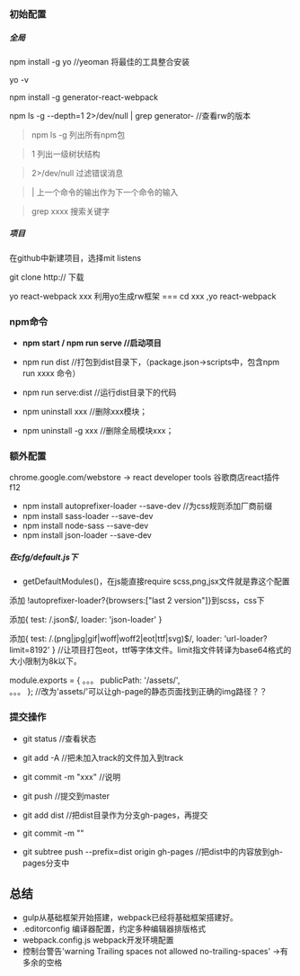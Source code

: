 ### 初始配置
##### 全局
npm install -g yo	//yeoman 将最佳的工具整合安装

yo -v

npm install -g generator-react-webpack

npm ls -g --depth=1 2>/dev/null | grep generator-	//查看rw的版本
> npm ls -g	列出所有npm包

> 1  	列出一级树状结构

> 2>/dev/null	过滤错误消息

> | 	上一个命令的输出作为下一个命令的输入

> grep xxxx 搜索关键字

##### 项目
在github中新建项目，选择mit listens

git clone http://	下载

yo react-webpack xxx  利用yo生成rw框架  === cd xxx  ,yo react-webpack 


### npm命令
* __npm start / npm run serve //启动项目__
* npm run dist 	//打包到dist目录下，（package.json->scripts中，包含npm run xxxx 命令）
* npm run serve:dist	//运行dist目录下的代码

* npm uninstall xxx	//删除xxx模块； 
* npm uninstall -g xxx	//删除全局模块xxx；

### 额外配置
chrome.google.com/webstore   -> react developer tools	谷歌商店react插件 f12


* npm install autoprefixer-loader --save-dev	//为css规则添加厂商前缀
* npm install sass-loader --save-dev
* npm install node-sass --save-dev
* npm install json-loader --save-dev

##### 在cfg/default.js下
* getDefaultModules()，在js能直接require  scss,png,jsx文件就是靠这个配置

添加 !autoprefixer-loader?{browsers:["last 2 version"]}到scss，css下

添加{
        test: /\.json$/,
        loader: 'json-loader'
      }

添加{
        test: /\.(png|jpg|gif|woff|woff2|eot|ttf|svg)$/,
        loader: 'url-loader?limit=8192'
      }
//让项目打包eot，ttf等字体文件。limit指文件转译为base64格式的大小限制为8k以下。

module.exports = {
  。。。
  publicPath: '/assets/',	
  。。。
};
//改为'assets/'可以让gh-page的静态页面找到正确的img路径？？


### 提交操作
* git status	//查看状态

* git add -A	//把未加入track的文件加入到track
* git commit -m "xxx"  //说明
* git push //提交到master

* git add dist	//把dist目录作为分支gh-pages，再提交
* git commit -m ""
* git subtree push --prefix=dist origin gh-pages	//把dist中的内容放到gh-pages分支中

## 总结
* gulp从基础框架开始搭建，webpack已经将基础框架搭建好。
* .editorconfig  	编译器配置，约定多种编辑器排版格式
* webpack.config.js  webpack开发环境配置
* 控制台警告'warning  Trailing spaces not allowed  no-trailing-spaces' ->有多余的空格










